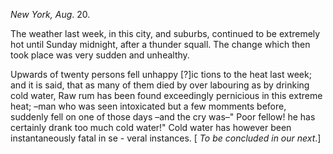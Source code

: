 *New York, Aug*. 20.The weather last week, in this city, and suburbs, continued to be extremely hot until Sunday midnight, after a thunder squall. The change which then took place was very sudden and unhealthy.Upwards of twenty persons fell unhappy [?]ic tions to the heat last week; and it is said, that as many of them died by over labouring as by drinking cold water, Raw rum has been found exceedingly pernicious in this extreme heat; –man who was seen intoxicated but a few momments before, suddenly fell on one of those days –and the cry was–" Poor fellow! he has certainly drank too much cold water!" Cold water has however been instantaneously fatal in se - veral instances. [ *To be concluded in our next*.]